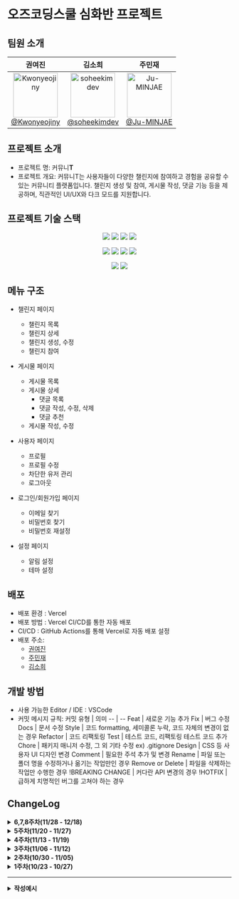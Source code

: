 # 오즈코딩스쿨 심화반 프로젝트

## 팀원 소개

<div align="center">
  <table>
    <thead>
      <tr>
        <th><strong>권여진</strong></th>
        <th><strong>김소희</strong></th>
        <th><strong>주민재</strong></th>
      </tr>
    </thead>
    <tbody>
      <tr>
        <td align="center">
          <a href="https://github.com/Kwonyeojiny">
            <img src="https://avatars.githubusercontent.com/u/78148876?v=4" height="100" width="100" alt="Kwonyeojiny"/><br/>
            @Kwonyeojiny
          </a>
        </td>
        <td align="center">
          <a href="https://github.com/soheekimdev">
            <img src="https://avatars.githubusercontent.com/u/65839795?v=4" height="100" width="100" alt="soheekimdev"/><br/>
            @soheekimdev
          </a>
        </td>
        <td align="center">
          <a href="https://github.com/Ju-MINJAE">
            <img src="https://avatars.githubusercontent.com/u/145652237?v=4" height="100" width="100" alt="Ju-MINJAE"/><br/>
            @Ju-MINJAE
          </a>
        </td>
      </tr>
    </tbody>
  </table>
</div>

## 프로젝트 소개

- 프로젝트 명: 커뮤니**T**
- 프로젝트 개요: 커뮤니T는 사용자들이 다양한 챌린지에 참여하고 경험을 공유할 수 있는 커뮤니티 플랫폼입니다. 챌린지 생성 및 참여, 게시물 작성, 댓글 기능 등을 제공하며, 직관적인 UI/UX와 다크 모드를 지원합니다.


## 프로젝트 기술 스택
<p align="center">
  <img src="https://img.shields.io/badge/React-61DAFB?style=for-the-badge&logo=React&logoColor=white">
  <img src="https://img.shields.io/badge/ReactRouter-CA4245?style=for-the-badge&logo=ReactRouter&logoColor=white">
  <img src="https://img.shields.io/badge/Redux-764ABC?style=for-the-badge&logo=Redux&logoColor=white">
  <img src="https://img.shields.io/badge/TypeScript-3178C6?style=for-the-badge&logo=TypeScript&logoColor=white">
</p>
<p align="center">
  <img src="https://img.shields.io/badge/Vite-646CFF?style=for-the-badge&logo=Vite&logoColor=white">
  <img src="https://img.shields.io/badge/Node-5FA04E?style=for-the-badge&logo=Node.js&logoColor=white">
  <img src="https://img.shields.io/badge/Axios-5A29E4?style=for-the-badge&logo=Axios&logoColor=white">
  <img src="https://img.shields.io/badge/Vercel-000000?style=for-the-badge&logo=Vercel&logoColor=white">
</p>
<p align="center">
  <img src="https://img.shields.io/badge/TailwindCSS-06B6D4?style=for-the-badge&logo=TailwindCSS&logoColor=white">
  <img src="https://img.shields.io/badge/shadcn-000000?style=for-the-badge&logo=shadcn/ui&logoColor=white">
</p>
</p>

## 메뉴 구조

- 챌린지 페이지
  - 챌린지 목록
  - 챌린지 상세
  - 챌린지 생성, 수정
  - 챌린지 참여

- 게시물 페이지
  - 게시물 목록
  - 게시물 상세
    - 댓글 목록
    - 댓글 작성, 수정, 삭제
    - 댓글 추천
  - 게시물 작성, 수정

- 사용자 페이지
  - 프로필
  - 프로필 수정
  - 차단한 유저 관리
  - 로그아웃

- 로그인/회원가입 페이지
  - 이메일 찾기
  - 비밀번호 찾기
  - 비밀번호 재설정

- 설정 페이지
  - 알림 설정
  - 테마 설정

## 배포

- 배포 환경 : Vercel
- 배포 방법 : Vercel CI/CD를 통한 자동 배포
- CI/CD : GitHub Actions를 통해 Vercel로 자동 배포 설정
- 배포 주소:
  - [권여진](https://advanced-class-project-yeojin.vercel.app/)
  - [주민재](https://advanced-class-project.vercel.app/)
  - [김소희](https://advanced-class-project-team-b-seven.vercel.app/)

## 개발 방법

- 사용 가능한 Editor / IDE : VSCode
- 커밋 메시지 규칙:
  커밋 유형 | 의미
  -- | --
  Feat | 새로운 기능 추가
  Fix | 버그 수정
  Docs | 문서 수정
  Style | 코드 formatting, 세미콜론 누락, 코드 자체의 변경이 없는 경우
  Refactor | 코드 리팩토링
  Test | 테스트 코드, 리팩토링 테스트 코드 추가
  Chore | 패키지 매니저 수정, 그 외 기타 수정 ex) .gitignore
  Design | CSS 등 사용자 UI 디자인 변경
  Comment | 필요한 주석 추가 및 변경
  Rename | 파일 또는 폴더 명을 수정하거나 옮기는 작업만인 경우
  Remove or Delete | 파일을 삭제하는 작업만 수행한 경우
  !BREAKING CHANGE | 커다란 API 변경의 경우
  !HOTFIX | 급하게 치명적인 버그를 고쳐야 하는 경우

## ChangeLog

<details>
  <summary><strong>6,7,8주차(11/28 - 12/18)</strong></summary>
  <br>
<details>  
<summary><strong>[댓글] 권여진</strong></summary>
  
  ### ✅ Done
  <hr>
  
  - 댓글 좋아요 api 연동
    - 좋아요 상태 api 연결
    - 좋아요 api 연결
    - 좋아요 취소 api 연결
   
  ### 🖼️ Preview
  <hr>

  <div align=center>

<img src='https://github.com/user-attachments/assets/09437d60-ccd4-4acd-8c73-7f7b29358ec4' width=500 />

</div>
</details>

  <details>  
<summary><strong>[챌린지] 김소희</strong></summary>
  
### ✅ Done

<hr>

- 챌린지 참여 기능 구현
  - 내가 참여한 챌린지 목록 표시
  - 챌린지 상세 화면에서 참여 상태에 따른 버튼 동적 표시
  - 참여 API 연동 및 상태 관리 구현

- 챌린지 관리 기능 개선
  - 종료된 챌린지 재개(다시 열기) 기능 추가
  - 종료된 챌린지를 목록 뒤쪽으로 정렬하는 로직 구현
  - 챌린지 생성/조회 시 시간대 처리 로직 개선

- 한국 시간대 고려한 날짜 변환
  - API 요청/응답 시간 포맷 통일

- 챌린지 인터랙션 기능 구현
  - 좋아요 버튼 기능 추가
  - 좋아요 상태 관리 및 API 연동
  - 토스트 메시지를 통한 사용자 피드백 제공

<hr>

<div align=center>

<img src='https://github.com/user-attachments/assets/d1820e90-1b31-4bde-8262-84a0ae6378d9' width=500 />
<img src='https://github.com/user-attachments/assets/df2f9747-53d3-43c7-b76e-933d79dbd61c' width=500 />
<img src='https://github.com/user-attachments/assets/de75a95e-1b04-4188-b8ce-4ed77dfd857b' width=500 />

</div>

</details>
<details>  
<summary><strong>[챌린지][게시물] 주민재</strong></summary>
  
### :white_check_mark: Done

<hr>

- 챌린지 이벤트 목록 페이지 디자인
  - 챌린지 이벤트 목록 API 연동

- 홈 화면에 인기 게시물과 인기 챌린지 표시



### 🖼️ Preview
<hr>

<div align=center>

<img src='https://github.com/user-attachments/assets/6eec9250-f6da-4a27-9fbc-b7999f968bad' width=500 />
<img src='https://github.com/user-attachments/assets/10dd5e67-dc40-4b4c-b2e5-09aed706e2d6' width=500 />

</div>

</details>

</details>


<details>
  <summary><strong>5주차(11/20 - 11/27)</strong></summary>
  <br>

  <details>
<summary><strong>[글 생성/수정][글 삭제] 주민재</strong></summary>
  
  ### :white_check_mark: Done
  <hr>
  
  - 기능 및 UI 개선
    - Markdown 렌더링 기능 구현
      - Markdown Checkbox 컴포넌트를 추가하여 사용자의 체크리스트 렌더링 가능
      - `contentType`에 따라 Markdown 형식의 데이터 렌더링 방식 결정
    
  - PostDetail UI 변경
    - 뒤로가기 BackButton 컴포넌트 생성
   
  - 시간 데이터 관리
    - Time 컴포넌트 생성

 - 외부 URL 관리
   - 게시물 작성 및 수정 시 외부 링크(externalLink)를 입력할 수 있도록 Input 필드 추가
   - URL 클릭 시 새 탭에서 열리도록 구현
  
  ### 🖼️ Preview
  <hr>
  <img width="400" alt="image" src="https://github.com/user-attachments/assets/21063625-7366-4b70-ba09-cde69977db80">

    
</details>

<details>  
<summary><strong>[댓글] 권여진</strong></summary>
  
### ✅ Done

<hr>

- 권한 관리
  - 어드민 권한 사용자의 모든 사용자의 댓글을 삭제할 수 있는 권한 구현

- 유효성 검사
  - Zod를 사용한 댓글 길이 제한 재설정

- 텍스트 처리
  - 긴 댓글 줄바꿈 스타일 개선 (wrapping 처리)
 
- UI/UX 개선
  - 다크 모드 UI 최적화
    - 댓글 최신순/등록순 메뉴 스타일 다크 모드에 최적화  
  

### ⚙️ in Progress

<hr>

- 댓글 좋아요 api 연동
  - 좋아요 상태 api 연결
  - 좋아요 api 연결
  - 좋아요 취소 api 연결

- 중복 코드 리펙토링
 
### 🖼️ Preview

<hr>

  <div align=center>
    <img src='https://github.com/user-attachments/assets/09c61aba-18c2-4856-847d-e4db3e9f916f' width=400 />
    <img src='https://github.com/user-attachments/assets/90d35df0-f7f4-423b-a6b3-af1e09f84d9c' width=400 />
    <img src='https://github.com/user-attachments/assets/12e7fa6f-36cc-4bff-8cc1-4b0ea0ff6744' width=400 />
  </div>

</details>

<details>  
<summary><strong>[챌린지] 김소희</strong></summary>
  
### ✅ Done

<hr>

- 챌린지 폼 컴포넌트 개선
  - 챌린지 생성/수정 로직 통합
    - 중복 코드 제거 및 재사용성 향상
    - 폼 상태 관리 로직 개선

- 챌린지 기능 확장
  - 챌린지 종료 기능 구현
    - 종료 확인 다이얼로그 추가
    - Redux를 활용한 상태 관리 구현
  - Badge 컴포넌트 사용성 개선
    - 인라인 텍스트 내 사용 가능하도록 수정

- 공통 컴포넌트 개선
  - PostActionMenu 컴포넌트 리팩토링
    - 드롭다운 로직 분리
    - 재사용성 향상
  - BackButton 컴포넌트 유연성 강화
    - className props 추가로 스타일 커스터마이징 지원
  - ActionFeedback 컴포넌트 신규 작성
    - PostDetail에 작성되어 있던 코드를 컴포넌트화

### ⚙️ in Progress

<hr>

- 챌린지 기능 개선
  - 타임존 관련 버그 수정 (백엔드 이슈 해결 후 진행 예정)
    - 한국 시간대 고려한 날짜 처리
    - API 요청/응답 시간 포맷 통일
  - 챌린지 참여 기능 구현
  - 참여자 관리 기능 개발
  - 챌린지 목록 필터링 기능 구현
  - 진행 상태 표시 개선
 
### 🖼️ Preview

<hr>

<div align=center>

  <img src='https://github.com/user-attachments/assets/69d05b22-56f2-4013-be97-91c4a9529c42' width=500 />
  <img src='https://github.com/user-attachments/assets/583c5063-ba96-4094-959f-bdee734840c3' width=500 />
  <img src='https://github.com/user-attachments/assets/4a2b153e-0d32-4fa8-ad4a-1c0bab7b6be7' width=500 />
  <img src='https://github.com/user-attachments/assets/1b3925ca-e44d-4fe2-ba56-38781b844650' width=500 />
  
</div>

</details>

</details>

<details>
<summary><strong>4주차(11/13 - 11/19)</strong></summary>
<br>

<details>  
<summary><strong>[챌린지] 김소희</strong></summary>
  
### ✅ Done

<hr>

- 챌린지 목록 기능 구현
  - 챌린지 목록 페이지(/challenges) 구현
    - 챌린지 카드 컴포넌트 설계
    - 그리드 레이아웃을 활용한 반응형 목록 구현
    - 제목, 기간, 설명, 좋아요 수, 내가 작성한 챌린지 여부, 참여자 목록(UI만 일단 만들어놓음) 표시
  - 챌린지 목록 조회 API 연동
    - getChallenges API 구현

- 챌린지 생성 기능 구현
  - 챌린지 생성 페이지(/challenges/create) 구현
    - DatePickerWithRange 컴포넌트를 활용한 기간 선택
    - 제목, 설명 입력 폼 구현
  - 폼 유효성 검증 추가
    - 필수 입력값 검증
    - 날짜 선택 여부 확인

- API 연동 및 에러 처리
  - createChallenge API 구현
    - CreateChallengeRequest 타입 정의
  - 에러 처리 및 UX 개선
    - API 타임아웃 대응 (최대 3회 재시도)
    - 로딩 상태 및 에러 메시지 표시
    - 진행 상태 피드백 제공

- 챌린지 상세 페이지 구현
  - 챌린지 상세 정보 표시
    - 개설자 정보, 개설일, 챌린지 기간
  - UI/UX 디자인 정리
    
- 버그 수정
  - 챌린지 생성 시 발생하던 504 Gateway Timeout 에러 해결
    - API 엔드포인트 경로 수정
    - axios 인스턴스 통합으로 인증 처리 개선
  - 비로그인 사용자의 챌린지 목록 조회 허용

### ⚙️ in Progress

<hr>

- 챌린지 기능 개선
  - 챌린지 수정/삭제 기능 구현
  - 챌린지 참여 기능 구현
  - 참여자 관리 기능 개발
  - 진행 상태 표시 개선

### 🖼️ Preview

<hr>

<div align=center>
  
<img src='https://github.com/user-attachments/assets/a9a6bf13-bf7e-4978-aa44-33999b45156b' width=500 />
<img src='https://github.com/user-attachments/assets/8f2d767c-e243-48a7-90b0-0918ec25c8ba' width=500 />
<img src='https://github.com/user-attachments/assets/6b0f42a7-6f11-48fd-afce-8f01a8f8b9ea' width=500 />

</div>

</details>

<details>  
<summary><strong>[댓글] 권여진</strong></summary>
  
  ### ✅ Done
  <hr>
  
  - 댓글 UI/UX
    - 새로운 댓글 작성 폼 컴포넌트 구현
    - 댓글 목록 UI/UX 디자인 및 구현
    - 댓글 수정/삭제 폼 추가 (댓글 삭제시 토스트 알림 표시)
    - 좋아요 버튼 컴포넌트 구현
    - 댓글 로딩 상태를 위한 스켈레톤 UI 구현
    
  - API 연동
    - 댓글 목록 표시 API 연결
    - 댓글 CRUD 작업 API 연동
      - 새 댓글 생성
      - 기존 댓글 수정
      - 댓글 삭제
    - 댓글 정렬기능 추가
      - 최신순 정렬
      - 등록순 정렬 
    
  - 인증 및 권한
    - 로그인한 사용자만 댓글 작성 가능하도록 제한
    - 권한 확인 구현
      - 작성자만 자신의 댓글 수정 가능
      - 작성자만 자신의 댓글 삭제 가능 


  ### ⚙️ in Progress

  <hr>
  
  - 어드민 댓글 삭제 권한

  - 댓글 좋아요 api 연결 

  ### 🖼️ Preview
  <hr>

  <div align=center>
    <img src='https://github.com/user-attachments/assets/cf324f35-6167-4712-925d-82511e8cfffd' width=500 />
    <img src='https://github.com/user-attachments/assets/d6a649bd-110c-40e9-b39a-14dac9a2336f' width=500 />
    <img src='https://github.com/user-attachments/assets/4dc2003f-4670-4242-b635-509f836c8f24' width=500 />
    <img src='https://github.com/user-attachments/assets/ddf52f74-8608-48bb-84c1-8fc71fd10ea6' width=500 />
  </div>
  
</details>

<details>
<summary><strong>[프로필][글 생성/수정][글 삭제] 주민재</strong></summary>
  
  ### ✅ Done
  <hr>
  
  - 프로필
    - 공개/비공개 상태에 따라 API 호출 구현
    - toast 문구 오타 수정
    
  - 게시물
    - react-markdown 라이브러리 사용하여 마크다운 렌더링
    - 글 수정 입력 필드 및 버튼 구성 및 API 연동
    - 글 삭제 버튼 구현과 API 연동
    - 글 조회수(viewCount) 추가
   
 ### ⚙️ in Progress
  <hr>
  
  - 게시물 추천
    - 게시물 like API 연동
    - dislike는 사용하지 않기로 결정
   
  - 파일 업로드
     - account, post 파일 업로드 API 연동하여 이미지 정보 가져오기

 ### 📚 Next
  <hr>
  
  - 게시물
    - admin 권한이면 모든 게시물 삭제 가능

  
### 🖼️ Preview

  <hr>

  <div align=center>
    <img src='https://github.com/user-attachments/assets/62cd1cf2-8218-41b0-877a-14d9b3c8bf01' width=500/>
  </div>

</details>

</details>

<details>
<summary><strong>3주차(11/06 - 11/12)</strong></summary>
<br>

<details>
<summary><strong>[프로필][글 생성/수정][글 상세/삭제] 주민재</strong></summary>
  
  ### ✅ Done
  <hr>
  
  - 프로필
    - 프로필 데이터 API 요청 및 응답 처리
    - 프로필 수정 API 연동  
    - 프로필 정보 수정
      - 프로필 이미지, 닉네임, 비밀번호, 카테고리 항목별 submit 버튼 추가 중 (개별 수정 가능)
      - 현재 닉네임, 프로필 이미지, 자기소개 수정 가능

  - 게시물
    - 게시물 글 목록 API 요청 및 응답 처리
    - 글 상세 페이지
    - 새 게시물 작성 폼 제작

 ### ⚙️ in Progress
  <hr>
  
  - 글 생성/수정 
    - 글 생성 API 요청 및 응답 처리
  

### 🖼️ Preview

  <hr>

  <div align=center>
    <img src='https://github.com/user-attachments/assets/0d25fc0b-8051-489c-9759-b6208ccf293e' width=500 />
    <img src='https://github.com/user-attachments/assets/c509df72-f25d-4ea2-89cb-0d27eba0c2b7' width=500 />
  </div>

</details>

<details>  
<summary><strong>[로그인/회원가입] 권여진</strong></summary>
  
  ### ✅ Done
  
  <hr>

  - 로그인/회원가입 API 연결

  - Redux Toolkit을 이용한 로그인 상태관리 (수정)

  - 로그인/로그아웃 분기처리 (수정)

   

### ⚙️ in Progress

  <hr>

  - 새 댓글 작성 폼 컴포넌트 구현
   
  - 댓글 수정 페이지 및 폼 구현
   
  - 댓글 목록 UI/UX 디자인
   

   
  ### 🖼️ Preview
  
  <hr>


<div align=center>
  <img src='https://github.com/user-attachments/assets/7f54078f-7ab4-4cd7-9e76-bfb7d676b81f' width=500 />
  <img src="https://github.com/user-attachments/assets/8e3ac124-92d8-4e80-a0a4-f1b863b248f6" width="500" /> 
</div>
  
</details>

<details>  
<summary><strong>[차단 관리][공통 레이아웃] 김소희</strong></summary>
  
### ✅ Done

<hr>

- 차단 유저 관리 UI/UX 디자인
  - 사용자 경험을 고려한 레이아웃 설계
  - 차단된 사용자 목록 표시 및 차단 해제 버튼 구현
  - 차단 해제 버튼 클릭 시 Toast 알림을 통한 사용자 피드백 제공

- RTK를 활용한 상태 관리 구조 개선
  - Redux Thunk를 사용한 비동기 액션 처리
  - 로그인 시 토큰 로컬 스토리지 저장 기능 구현

- Layout 컴포넌트 구조 개선
  - Providers, Routes, Layout 컴포넌트 분리 및 리팩토링
    - main.tsx: 전역 상태 및 테마 관리
    - App.tsx: 라우팅 로직 분리
    - Layout.tsx: 공통 UI 구조 관리

- 사이드바 구조 개선
  - 로그인/로그아웃 버튼을 subMenuItems에서 분리하여 독립적으로 렌더링
  - 사용자 경험 및 유지보수성 향상

- 컴포넌트 개선
  - Avatar 컴포넌트에 새로운 size 옵션 추가
    - 다양한 사용 컨텍스트 지원

### ⚙️ in Progress

<hr>

- 챌린지 UI/UX 디자인
  - 챌린지 목록 구현
  - 챌린지 상세 화면 구현
 
### 🖼️ Preview

<hr>

<div align=center>

  <img src='https://github.com/user-attachments/assets/8b337fdd-c413-4fbc-8c6d-f7ce7d4e8b31' width=500 />
  
  <img src='https://github.com/user-attachments/assets/267119af-8356-43b1-86bb-8559e9e41499' width=500 />
  
</div>

</details>
</details>

<details>
<summary><strong>2주차(10/30 - 11/05)</strong></summary>
<br>

<details>  
<summary><strong>[알림설정] 김소희</strong></summary>
  
  ### ✅ Done
  <hr>
  
  - 알림 설정 UI/UX 디자인
    - 사용자 인터페이스 설계
    - 보여줄 정보와 알림 설정 방법 확정

  - 알림 설정 폼 컴포넌트 구현

### ⚙️ in Progress

  <hr>
  
  - 구현 중인 내용

    - 차단 유저 관리 UI/UX 디자인

    - 차단 유저 목록 표시 및 차단/해제 버튼 구현
   
  ### 🖼️ Preview
  <hr>

<div align=center>
  <img src="https://github.com/user-attachments/assets/25e1eb09-41ff-4153-a22b-9e8f09cebac3" width=500 />
</div>

  
</details>

<details>  
<summary><strong>[로그인/회원가입] 권여진</strong></summary>
  
  ### ✅ Done
  <hr>
  
  - 회원가입 페이지 디자인 및 폼 구현

  - 이메일 찾기 페이지 디자인 및 폼 구현

  - 로그인/회원가입 라우팅 설정

### ⚙️ in Progress

  <hr>
  
  - 구현 중인 내용

    - 로그인/로그아웃 분기처리

    - Redux Toolkit을 이용한 로그인 상태관리
   
    - 중복 컴포넌트 분리
   
  ### 🖼️ Preview
  <hr>

<div align=center>
  <img src='https://github.com/user-attachments/assets/1bfa2f4c-63f1-44d0-8828-4c63d067a88a' width=500 />
  <img src='https://github.com/user-attachments/assets/7c58aad1-a3f1-4e48-a57f-3df35257043a' width=500 />
  <img src='https://github.com/user-attachments/assets/fff49704-c363-46a9-aa0f-37ccd6b2c032' width=500 />
</div>
  
</details>

<details>
<summary><strong>[테마설정][비공개 계정 관리] 주민재</strong></summary>
  
  ### ✅ Done
  <hr>
  
  - 테마 설정 UI/UX 디자인

  - 테마 변경 기능 구현
    - 라이트 모드, 다크 모드, 사용자 설정
      
  - 비공개 계정 설정 UI/UX 디자인
    - 비공개 계정 활성화/비활성화 시 토스트 알림

 ### ⚙️ in Progress

  <hr>
  
  - 프로필 정보 수정
    
    - 아바타, 닉네임, 비밀번호, 카테고리 항목별 submit 버튼 추가 중 (개별 수정 가능)
  

### 🖼️ Preview

  <hr>

  <div align=center>
    <img src='https://github.com/user-attachments/assets/eae525b7-cc5d-42d8-975f-f5fd0c6c7602' width=500 />
    <img src='https://github.com/user-attachments/assets/c165de1b-018e-4aac-867b-f25ed81ba909' width=500 />
    <img src='https://github.com/user-attachments/assets/ab2e5209-33b5-4c78-aa48-b6e8240ba3c0' width=500 />
  </div>

</details>

</details>

<details>
<summary><strong>1주차(10/23 - 10/27)</strong></summary>
<br>
<details>
<summary><strong>[전체 메뉴 구현] 김소희</strong></summary>
  
  ### ✅ Done
  <hr>
  
  - 전체 사이트의 메뉴 구조 및 네비게이션 UI/UX 디자인
  
  - 헤더, 사이드바 컴포넌트 구현
  
  - 라우팅 구현

### 🖼️ Preview

  <hr>

  <div align=center>
    <img src='https://github.com/user-attachments/assets/92c81496-daf4-4b47-902f-8aa2d3b67414' width=500 />
  </div>

</details>

<details>
<summary><strong>[로그인/회원가입] 권여진</strong></summary>
  
  ### ✅ Done
  <hr>
  
  - 로그인 UI/UX 디자인
  
  - 로그인 폼 컴포넌트 구현
    
  - 비밀번호 찾기 페이지 디자인 및 폼 구현

### 🖼️ Preview

  <hr>

  <div align=center>
    <img src='https://github.com/user-attachments/assets/9d25bc4a-40f9-454d-8c91-93a7aaaad64c' width=500 />
    <img src='https://github.com/user-attachments/assets/b8fc6f17-f873-4e82-82ba-e293a1617509' width=500 />
  </div>

</details>

<details>
<summary><strong>[프로필] 주민재</strong></summary>
  
  ### ✅ Done
  <hr>
  
  - 프로필 UI/UX 디자인
  
  - 프로필 수정 폼 컴포넌트 구현

### 🖼️ Preview

  <hr>

  <div align=center>
    <img src='https://github.com/user-attachments/assets/74409d35-f148-460f-ba6b-ed39106d7274' width=500 />
    <img src='https://github.com/user-attachments/assets/b6321eec-f517-4d8d-bc4d-b3466e117369' width=500 />
  </div>

</details>

</details>

<hr>

<details>  
<summary><strong>작성예시</strong></summary>
  
  ### ✅ Done
  <hr>
  - 구현 내용

### ⚙️ in Progress

  <hr>
  
  - 구현 중인 내용
    - 세부사항
    - 세부사항
        
  ### 📚 Next
  <hr>
  
  - 구현 예정
    - 세부사항
    - 세부사항
   
  ### 🖼️ Preview
  <hr>
  ![사진이름](사진URL)
</details>
